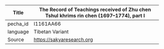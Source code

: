 |Title | The Record of Teachings received of Zhu chen Tshul khrims rin chen (1697–1774), part I 
| --- | --- 
|pecha_id | I1161AA66
|language | Tibetan Variant
|Source | https://sakyaresearch.org